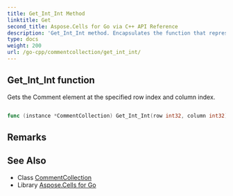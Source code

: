 ```yaml
---
title: Get_Int_Int Method 
linktitle: Get
second_title: Aspose.Cells for Go via C++ API Reference
description: 'Get_Int_Int method. Encapsulates the function that represents get in Go.'
type: docs
weight: 200
url: /go-cpp/commentcollection/get_int_int/
---
```


## Get_Int_Int function

Gets the Comment element at the specified row index and column index.

```go

func (instance *CommentCollection) Get_Int_Int(row int32, column int32)  (*Comment,  error) 

```

## Remarks


## See Also

* Class [CommentCollection](../)
* Library [Aspose.Cells for Go](../../)
